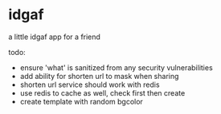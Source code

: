 # idgaf

a little idgaf app for a friend 

todo:
 - ensure 'what' is sanitized from any security vulnerabilities
 - add ability for shorten url to mask when sharing
 - shorten url service should work with redis
 - use redis to cache as well, check first then create
 - create template with random bgcolor